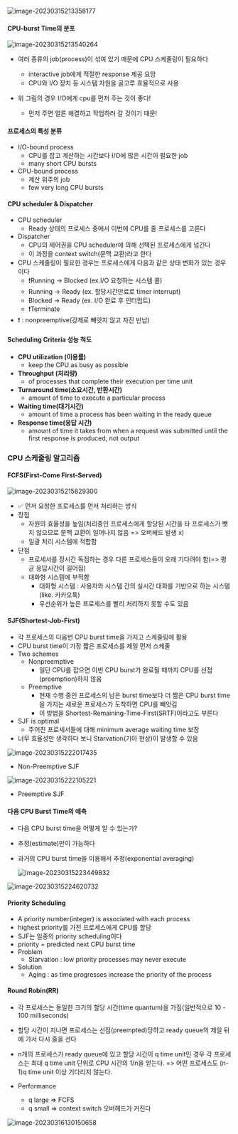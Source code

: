 ![image-20230315213358177](./assets/image-20230315213358177.png)                                                                                                                                                                                                                    



#### CPU-burst Time의 분포

![image-20230315213540264](./assets/image-20230315213540264.png)

- 여러 종류의 job(process)이 섞여 있기 때문에 CPU 스케줄링이 필요하다
  - interactive job에게 적절한 response 제공 요망
  - CPU와 I/O 장치 등 시스템 자원을 골고루 효율적으로 사용

- 위 그림의 경우 I/O에게 cpu를 먼저 주는 것이 좋다!
  - 먼저 주면 얼른 해결하고 작업하러 갈 것이기 때문!



#### 프로세스의 특성 분류

- I/O-bound process
  - CPU를 잡고 계산하는 시간보다 I/O에 많은 시간이 필요한 job
  - many short CPU bursts
- CPU-bound process
  - 계산 위주의 job
  - few very long CPU bursts



#### CPU scheduler & Dispatcher

- CPU scheduler
  - Ready 상태의 프로세스 중에서 이번에 CPU를 줄 프로세스를 고른다
- Dispatcher
  - CPU의 제어권을 CPU scheduler에 의해 선택된 프로세스에게 넘긴다
  - 이 과정을 context switch(문맥 교환)라고 한다
- CPU 스케줄링이 필요한 경우는 프로세스에게 다음과 같은 상태 변화가 있는 경우이다
  - ❗Running -> Blocked (ex.I/O 요청하는 시스템 콜)
  - Running -> Ready (ex. 할당시간만료로 timer interrupt)
  - Blocked -> Ready (ex. I/O 완료 후 인터럽트)
  - ❗Terminate
- ❗ : nonpreemptive(강제로 빼앗지 않고 자진 반납)



#### Scheduling Criteria 성능 척도

- **CPU utilization (이용률)**
  - keep the CPU as busy as possible
- **Throughput (처리량)**
  - of processes that complete their execution per time unit
- **Turnaround time(소요시간, 반환시간)**
  - amount of time to execute a particular process
- **Waiting time(대기시간)**
  - amount of time a process has been waiting in the ready queue
- **Response time(응답 시간)**
  - amount of time it takes from when a request was submitted until the first response is produced, not output



### CPU 스케줄링 알고리즘

#### FCFS(First-Come First-Served)

![image-20230315215829300](./assets/image-20230315215829300.png)

- ✅ 먼저 요청한 프로세스를 먼저 처리하는 방식
- 장점
  - 자원의 효율성을 높임(처리중인 프로세스에게 할당된 시간을 타 프로세스가 뺏지 않으므로 문맥 교환이 일어나지 않음 => 오버헤드 발생 x)
  - 일괄 처리 시스템에 적합함
- 단점
  - 프로세서를 장시간 독점하는 경우 다른 프로세스들이 오래 기다려야 함(=> 평균 응답시간이 길어짐)
  - 대화형 시스템에 부적함
    - 대화형 시스템 : 사용자와 시스템 간의 실시간 대화를 기반으로 하는 시스템(like. 카카오톡)
    - 우선순위가 높은 프로세스를 빨리 처리하지 못할 수도 있음



#### SJF(Shortest-Job-First)

- 각 프로세스의 다음번 CPU burst time을 가지고 스케줄링에 활용
- CPU burst time이 가장 짧은 프로세스를 제일 먼저 스케줄
- Two schemes
  - Nonpreemptive
    - 일단 CPU를 잡으면 이번 CPU burst가 완료될 때까지 CPU를 선점(preemption)하지 않음
  - Preemptive
    - 현재 수행 중인 프로세스의 남은 burst time보다 더 짧은 CPU burst time을 가지는 새로운 프로세스가 도착하면 CPU를 빼앗김
    - 이 방법을 Shortest-Remaining-Time-First(SRTF)이라고도 부른다
- SJF is optimal
  - 주어진 프로세서들에 대해 minimum average waiting time 보장
- 너무 효율성만 생각하다 보니 Starvation(기아 현상)이 발생할 수 있음

![image-20230315222017435](./assets/image-20230315222017435.png)

- Non-Preemptive SJF

![image-20230315222105221](./assets/image-20230315222105221.png)

- Preemptive SJF



#### 다음 CPU Burst Time의 예측

- 다음 CPU burst time을 어떻게 알 수 있는가?

- 추정(estimate)만이 가능하다

- 과거의 CPU burst time을 이용해서 추정(exponential averaging)

  ![image-20230315223449832](./assets/image-20230315223449832.png)

![image-20230315224620732](./assets/image-20230315224620732.png)



#### Priority Scheduling

- A priority number(integer) is associated with each process
- highest priority를 가진 프로세스에게 CPU를 할당
- SJF는 일종의 priority scheduling이다
- priority = predicted next CPU burst time
- Problem
  - Starvation : low priority processes may never execute
- Solution
  - Aging : as time progresses increase the priority of the process



#### Round Robin(RR)

- 각 프로세스는 동일한 크기의 할당 시간(time quantum)을 가짐(일반적으로 10 - 100 milliseconds)
- 할당 시간이 지나면 프로세스는 선점(preempted)당하고 ready queue의 제일 뒤에 가서 다시 줄을 선다
- n개의 프로세스가 ready queue에 있고 할당 시간이 q time unit인 경우 각 프로세스는 최대 q time unit 단위로 CPU 시간의 1/n을 얻는다. => 어떤 프로세스도 (n-1)q time unit 이상 기다리지 않는다.

- Performance
  - q large => FCFS
  - q small => context switch 오버헤드가 커진다

![image-20230316130150658](./assets/image-20230316130150658.png)
